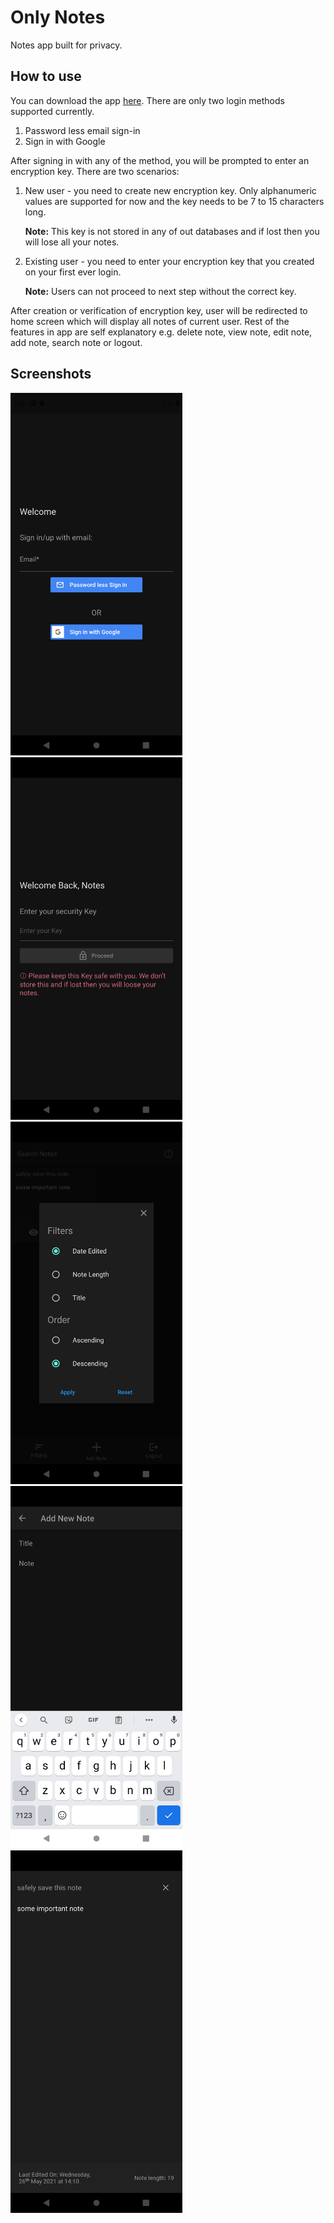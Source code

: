 # Only Notes

Notes app built for privacy.

## How to use

You can download the app [here](#). There are only two login methods supported currently.

1. Password less email sign-in
2. Sign in with Google

After signing in with any of the method, you will be prompted to enter an encryption key. There are two scenarios:

1. New user - you need to create new encryption key. Only alphanumeric values are supported for now and the key needs to be 7 to 15 characters long.

    **Note:** This key is not stored in any of out databases and if lost then you will lose all your notes.

2. Existing user - you need to enter your encryption key that you created on your first ever login.

    **Note:** Users can not proceed to next step without the correct key.

After creation or verification of encryption key, user will be redirected to home screen which will display all notes of current user.
Rest of the features in app are self explanatory e.g. delete note, view note, edit note, add note, search note or logout.

## Screenshots

<img src="screenshots/phone_login.png" alt="Login screen" height="580">
<img src="screenshots/phone_encryption.png" alt="Encryption key screen" height="580">
<img src="screenshots/phone_filters.png" alt="Filters menu" height="580">
<img src="screenshots/phone_add.png" alt="Add note screen" height="580">
<img src="screenshots/phone_view.png" alt="View note screen" height="580">
